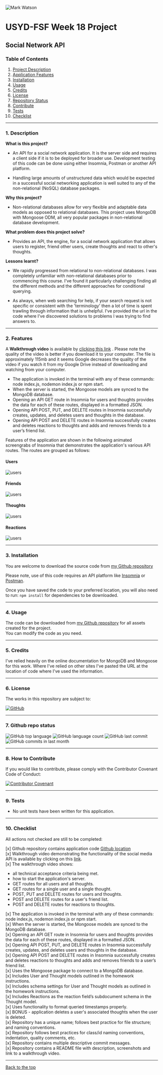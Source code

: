 ![Mark Watson](./assets/social-network-banner.jpg)

# USYD-FSF Week 18 Project

## Social Network API

### Table of Contents  
  
   1. [Project Description](#1-description)
   2. [Application Features](#2-features)
   3. [Installation](#3-installation)
   4. [Usage](#4-usage)
   5. [Credits](#5-credits)
   6. [License](#6-license)
   7. [Repository Status](#7-github-repo-status)
   8. [Contribute](#8-how-to-contribute)
   9. [Tests](#9-tests)
   10. [Checklist](#10-checklist)

---

### 1. Description  

**What is this project?**  

* An API for a social network application.  It is the server side and requires a client side if it is to be deployed for broader use.  Development testing of this code can be done using either Insomnia, Postman or another API platform.  

* Handling large amounts of unstructured data which would be expected in a successful social networking application is well suited to any of the non-relational (NoSQL) database packages.

**Why this project?**  

* Non-relational databases allow for very flexible and adaptable data models as opposed to relational databases.  This project uses MongoDB with Mongoose ODM, all very popular packages in non-relational database development.  

**What problem does this project solve?**  

* Provides an API, the engine, for a social network application that allows users to register, friend other users, create thoughts and react to other's thoughts.  

**Lessons learnt?**  

* We rapidly progressed from relational to non-relational databases.  I was completely unfamiliar with non-relational databases prior to commencing this course.  I've found it particularly challenging finding all the different methods and the different approaches for conditional querying.

* As always, when web searching for help, if your search request is not specific or consistent with the 'terminology' then a lot of time is spent trawling through information that is unhelpful.  I've provided the url in the code where I've discovered solutions to problems I was trying to find answers to.

---

### 2. Features  

A **Walkthrough video** is available by [clicking this link]( https://drive.google.com/file/d/1fsnjRheKos9ZZgUhxuAWuflHlBQoJOt5/view?usp=sharing ) . Please note the quality of the video is better if you download it to your computer.  The file is approximately 115mb and it seems Google decreases the quality of the video if you watch it from my Google Drive instead of downloading and watching from your computer.

* The application is invoked in the terminal with any of these commands: node index.js, nodemon index.js or npm start.  
* When the server is started, the Mongoose models are synced to the MongoDB database.  
* Opening an API GET route in Insomnia for users and thoughts provides the data for each of these routes, displayed in a formatted JSON.  
* Opening API POST, PUT, and DELETE routes in Insomnia successfully creates, updates, and deletes users and thoughts in the database.  
* Opening API POST and DELETE routes in Insomnia successfully creates and deletes reactions to thoughts and adds and removes friends to a user’s friend list.  

Features of the application are shown in the following animated screengrabs of Insomnia that demonstrates the application's various API routes.  The routes are grouped as follows:  

#### **Users**  

![users](./assets/users.gif)  

#### **Friends**  

![users](./assets/friends.gif)  

#### **Thoughts**  

![users](./assets/thoughts.gif)  

#### **Reactions**  

![users](./assets/reactions.gif)  


---

### 3. Installation

You are welcome to download the source code from [my Github repository](https://github.com/Mark33Mark/social-network-api)  

Please note, use of this code requires an API platform like [Insomnia](https://insomnia.rest/download) or [Postman](https://www.postman.com/downloads/).  

Once you have saved the code to your preferred location, you will also need to run:  ```npm install``` for dependencies to be downloaded.  

---

### 4. Usage  

The code can be downloaded from [my Github repository](https://github.com/Mark33Mark/social-network-api) for all assets created for the project.  
You can modify the code as you need.

---

### 5. Credits  

I've relied heavily on the online documentation for MongoDB and Mongoose for this work.  Where I've relied on other sites I've pasted the URL at the location of code where I've used the information.

---

### 6. License  

 The works in this repository are subject to:  

[![GitHub](https://img.shields.io/github/license/Mark33Mark/social-network-api)](doc/LICENSE.md)

---

### 7. Github repo status  

![GitHub top language](https://img.shields.io/github/languages/top/Mark33Mark/social-network-api)
![GitHub language count](https://img.shields.io/github/languages/count/Mark33Mark/social-network-api)
![GitHub last commit](https://img.shields.io/github/last-commit/Mark33Mark/social-network-api)
![GitHub commits in last month](https://img.shields.io/github/commit-activity/m/Mark33Mark/social-network-api)

---

### 8. How to Contribute  

 If you would like to contribute, please comply with the Contributor Covenant Code of Conduct:  

[![Contributor Covenant](https://img.shields.io/badge/Contributor%20Covenant-2.1-4baaaa.svg)](doc/code_of_conduct.md)

---

### 9. Tests  

* No unit tests have been written for this application.  

---

### 10. Checklist  

 All actions not checked are still to be completed:  

[x]  Github repository contains application code [Github location](https://github.com/Mark33Mark/social-network-api)  
[x]  Walkthrough video demonstrating the functionality of the social media API is available by clicking on this [link]( https://drive.google.com/file/d/1fsnjRheKos9ZZgUhxuAWuflHlBQoJOt5/view?usp=sharing ).  
[x]  The walkthrough video shows:  

*  all technical acceptance criteria being met.  
*  how to start the application's server.  
*  GET routes for all users and all thoughts.  
*  GET routes for a single user and a single thought.
*  POST, PUT and DELETE routes for users and thoughts.  
*  POST and DELETE routes for a user's friend list.
*  POST and DELETE routes for reactions to thoughts.  

[x]  The application is invoked in the terminal with any of these commands: node index.js, nodemon index.js or npm start.  
[x]  When the server is started, the Mongoose models are synced to the MongoDB database.  
[x]  Opening an API GET route in Insomnia for users and thoughts provides the data for each of these routes, displayed in a formatted JSON.  
[x]  Opening API POST, PUT, and DELETE routes in Insomnia successfully creates, updates, and deletes users and thoughts in the database.  
[x]  Opening API POST and DELETE routes in Insomnia successfully creates and deletes reactions to thoughts and adds and removes friends to a user’s friend list.  
[x]  Uses the Mongoose package to connect to a MongoDB database.  
[x]  Includes User and Thought models outlined in the homework instructions.  
[x]  Includes schema settings for User and Thought models as outlined in the homework instructions.  
[x]  Includes Reactions as the reaction field’s subdocument schema in the Thought model.  
[x]  Uses functionality to format queried timestamps properly.  
[x]  BONUS - application deletes a user's associated thoughts when the user is deleted.  
[x]  Repository has a unique name; follows best practice for file structure; and naming conventions.  
[x]  Repository follows best practices for class/id naming conventions, indentation, quality comments, etc.  
[x]  Repository contains multiple descriptive commit messages.  
[x]  Repository contains a README file with description, screenshots and link to a walkthrough video.  

---

[Back to the top](#usyd-fsf-week-18-project)  
